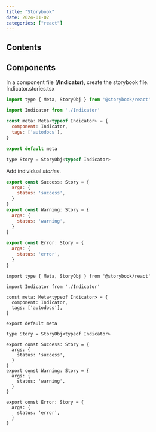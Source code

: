 ```yaml
---
title: "Storybook"
date: 2024-01-02
categories: ["react"]
---
```


## Contents

## Components

In a component file (**/Indicator**), create the storybook file. Indicator.stories.tsx

```jsx
import type { Meta, StoryObj } from '@storybook/react'

import Indicator from './Indicator'

const meta: Meta<typeof Indicator> = {
  component: Indicator,
  tags: ['autodocs'],
}

export default meta

type Story = StoryObj<typeof Indicator>
```

Add individual *stories*.

```jsx
export const Success: Story = {
  args: {
    status: 'success',
  }
}
export const Warning: Story = {
  args: {
    status: 'warning',
  }
}

export const Error: Story = {
  args: {
    status: 'error',
  }
}
```

```tsx
import type { Meta, StoryObj } from '@storybook/react'

import Indicator from './Indicator'

const meta: Meta<typeof Indicator> = {
  component: Indicator,
  tags: ['autodocs'],
}

export default meta

type Story = StoryObj<typeof Indicator>

export const Success: Story = {
  args: {
    status: 'success',
  }
}
export const Warning: Story = {
  args: {
    status: 'warning',
  }
}

export const Error: Story = {
  args: {
    status: 'error',
  }
}
```
